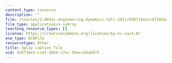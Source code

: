 ```yaml
---
content_type: resource
description: ''
file: /courses/2-003sc-engineering-dynamics-fall-2011/926716e2cc6f201bc7ec58acc4dabd73_zlbbbA5Uuu8.srt
file_type: application/x-subrip
learning_resource_types: []
license: https://creativecommons.org/licenses/by-nc-sa/4.0/
ocw_type: OCWFile
resourcetype: Other
title: 3play caption file
uid: 926716e2-cc6f-201b-c7ec-58acc4dabd73
---
```

